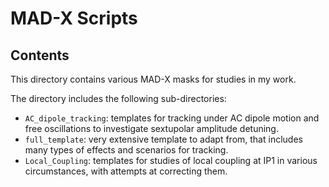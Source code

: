 # MAD-X Scripts

## Contents

This directory contains various MAD-X masks for studies in my work.

The directory includes the following sub-directories:
- `AC_dipole_tracking`: templates for tracking under AC dipole motion and free oscillations to investigate sextupolar amplitude detuning.
- `full_template`: very extensive template to adapt from, that includes many types of effects and scenarios for tracking.
- `Local_Coupling`: templates for studies of local coupling at IP1 in various circumstances, with attempts at correcting them.